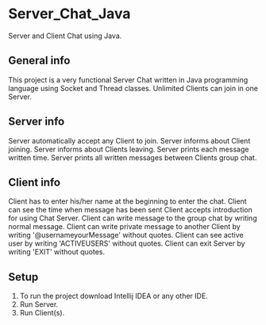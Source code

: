 # Server_Chat_Java
  Server and Client Chat using Java.
  
## General info
  This project is a very functional Server Chat written in Java programming language using Socket and Thread classes.
  Unlimited Clients can join in one Server.

## Server info
  Server automatically accept any Client to join.
  Server informs about Client joining.
  Server informs about Clients leaving.
  Server prints each message written time.
  Server prints all written messages between Clients group chat.

## Client info
  Client has to enter his/her name at the beginning to enter the chat.
  Client can see the time when message has been sent
  Client accepts introduction for using Chat Server.
  Client can write message to the group chat by writing normal message.
  Client can write private message to another Client by writing '@username<space>yourMessage' without quotes.
  Client can see active user by writing 'ACTIVEUSERS' without quotes.
  Client can exit Server by writing 'EXIT' without quotes.
  
## Setup
  1. To run the project download Intellij IDEA or any other IDE.
  2. Run Server.
  3. Run Client(s).
